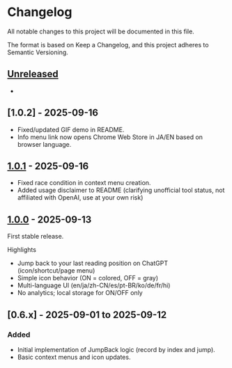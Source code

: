 # Changelog

All notable changes to this project will be documented in this file.

The format is based on Keep a Changelog, and this project adheres to Semantic Versioning.

## [Unreleased]
-

## [1.0.2] - 2025-09-16
- Fixed/updated GIF demo in README.
- Info menu link now opens Chrome Web Store in JA/EN based on browser language.

## [1.0.1] - 2025-09-16
- Fixed race condition in context menu creation.
- Added usage disclaimer to README (clarifying unofficial tool status, not affiliated with OpenAI, use at your own risk)

## [1.0.0] - 2025-09-13
First stable release.

Highlights
- Jump back to your last reading position on ChatGPT (icon/shortcut/page menu)
- Simple icon behavior (ON = colored, OFF = gray)
- Multi-language UI (en/ja/zh-CN/es/pt-BR/ko/de/fr/hi)
- No analytics; local storage for ON/OFF only

## [0.6.x] - 2025-09-01 to 2025-09-12
### Added
- Initial implementation of JumpBack logic (record by index and jump).
- Basic context menus and icon updates.

[Unreleased]: https://github.com/wanyakomochimochi/ChatGPTJumpBack/compare/v1.0.1...HEAD
[1.0.1]: https://github.com/wanyakomochimochi/ChatGPTJumpBack/compare/v1.0.0...v1.0.1
[1.0.0]: https://github.com/wanyakomochimochi/ChatGPTJumpBack/releases/tag/v1.0.0
